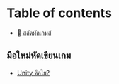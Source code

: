 # Table of contents

* [💖 สลัดผักเกมส์](README.md)

## มือใหม่หัดเขียนเกม

* [Unity คือไย?](undefined/unity.md)


